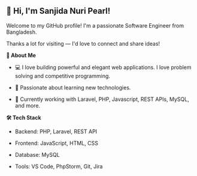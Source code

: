 ## 👋 Hi, I'm Sanjida Nuri Pearl!
Welcome to my GitHub profile! I'm a passionate Software Engineer from Bangladesh.

Thanks a lot for visiting — I'd love to connect and share ideas!

**🚀 About Me**
- 💻 I love building powerful and elegant web applications. I love problem solving and competitive programming.

- 🎯 Passionate about learning new technologies.

- 🌱 Currently working with Laravel, PHP, Javascript, REST APIs, MySQL, and more.

**🛠️ Tech Stack**
- Backend: PHP, Laravel, REST API

- Frontend: JavaScript, HTML, CSS

- Database: MySQL

- Tools: VS Code, PhpStorm, Git, Jira 



